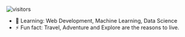 
![visitors](https://visitor-badge.laobi.icu/badge?page_id=Pratyay008.Pratyay008)

- 🌱 Learning: Web Development, Machine Learning, Data Science
- ⚡ Fun fact: Travel, Adventure and Explore are the reasons to live.


